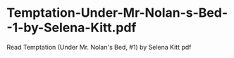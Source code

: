 # Temptation-Under-Mr-Nolan-s-Bed--1-by-Selena-Kitt.pdf
Read Temptation (Under Mr. Nolan's Bed, #1) by Selena Kitt pdf
